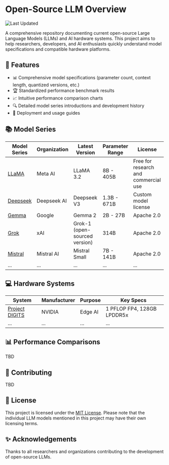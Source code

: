 # Open-Source LLM Overview

![Last Updated](https://img.shields.io/github/last-commit/nafiytobor/open-source-llm-overview?label=Last%20Updated)

A comprehensive repository documenting current open-source Large Language Models (LLMs) and AI hardware systems. This project aims to help researchers, developers, and AI enthusiasts quickly understand model specifications and compatible hardware platforms.

## 🌟 Features

- 📊 Comprehensive model specifications (parameter count, context length, quantized versions, etc.)
- 🏆 Standardized performance benchmark results
- 📈 Intuitive performance comparison charts
- 🔍 Detailed model series introductions and development history
- 🚀 Deployment and usage guides

## 📚 Model Series

| Model Series | Organization | Latest Version | Parameter Range | License |
|--------------|--------------|----------------|-----------------|---------|
| [LLaMA](./docs/models/llama.md) | Meta AI | LLaMA 3.2 | 8B - 405B | Free for research and commercial use |
| [Deepseek](./docs/models/deepseek.md) | Deepseek AI | Deepseek V3 | 1.3B - 671B | Custom model license |
| [Gemma](./docs/models/gemma.md) | Google | Gemma 2 | 2B - 27B | Apache 2.0 |
| [Grok](./docs/models/grok.md) | xAI | Grok-1 (open-sourced version) | 314B | Apache 2.0 |
| [Mistral](./docs/models/mistral.md) | Mistral AI | Mistral Small | 7B - 141B | Apache 2.0 |
| ... | ... | ... | ... | ... |

## 💻 Hardware Systems

| System | Manufacturer | Purpose | Key Specs |
|--------|--------------|---------|-----------|
| [Project DIGITS](./docs/hardwares/nvidia-digits.md) | NVIDIA | Edge AI | 1 PFLOP FP4, 128GB LPDDR5x |
| ... | ... | ... | ... |

## 📊 Performance Comparisons

TBD

## 🤝 Contributing

TBD

## 📄 License

This project is licensed under the [MIT License](./LICENSE). Please note that the individual LLM models mentioned in this project may have their own licensing terms.

## ✨ Acknowledgements

Thanks to all researchers and organizations contributing to the development of open-source LLMs.